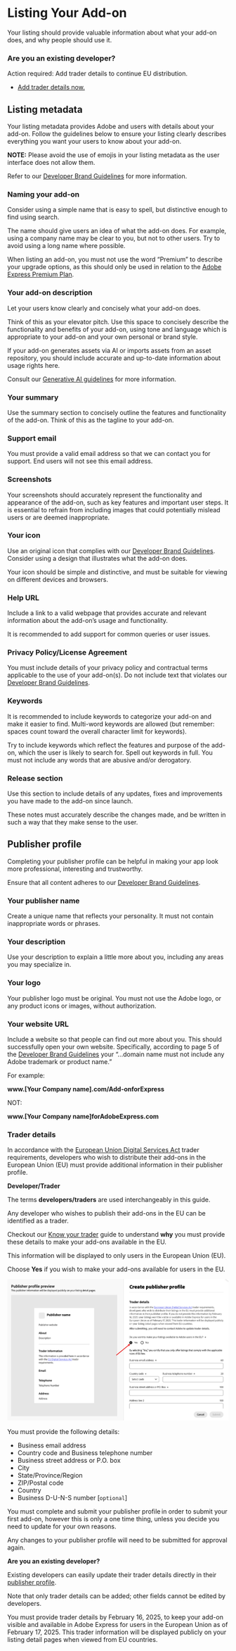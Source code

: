# Listing Your Add-on

Your listing should provide valuable information about what your add-on does, and why people should use it.

<Announcement slots="heading, text, button" variant="secondary" backgroundColor = "background-color-gray" />

### Are you an existing developer?

Action required: Add trader details to continue EU distribution.

- [Add trader details now.](https://new.express.adobe.com/add-ons?mode=submission)

## Listing metadata

Your listing metadata provides Adobe and users with details about your add-on. Follow the guidelines below to ensure your listing clearly describes everything you want your users to know about your add-on.

<InlineAlert slots="text" variant="info"/>

**NOTE:** Please avoid the use of emojis in your listing metadata as the user interface does not allow them.

Refer to our [Developer Brand Guidelines](../brand_guidelines.md) for more information.

### Naming your add-on

Consider using a simple name that is easy to spell, but distinctive enough to find using search.

The name should give users an idea of what the add-on does. For example, using a company name may be clear to you, but not to other users. Try to avoid using a long name where possible.

When listing an add-on, you must not use the word “Premium” to describe your upgrade options, as this should only be used in relation to the [Adobe Express Premium Plan](https://www.adobe.com/express/pricing).

### Your add-on description

Let your users know clearly and concisely what your add-on does.

Think of this as your elevator pitch. Use this space to concisely describe the functionality and benefits of your add-on, using tone and language which is appropriate to your add-on and your own personal or brand style.

If your add-on generates assets via AI or imports assets from an asset repository, you should include accurate and up-to-date information about usage rights here.

Consult our [Generative AI guidelines](../genai/index.md) for more information.

### Your summary

Use the summary section to concisely outline the features and functionality of the add-on. Think of this as the tagline to your add-on.

### Support email

You must provide a valid email address so that we can contact you for support. End users will not see this email address.

### Screenshots

Your screenshots should accurately represent the functionality and appearance of the add-on, such as key features and important user steps. It is essential to refrain from including images that could potentially mislead users or are deemed inappropriate.

### Your icon

Use an original icon that complies with our [Developer Brand Guidelines](https://developer.adobe.com/express/embed-sdk/docs/assets/34359598a6bd85d69f1f09839ec43e12/Adobe_Express_Partner_Program_brand_guide.pdf). Consider using a design that illustrates what the add-on does.

Your icon should be simple and distinctive, and must be suitable for viewing on different devices and browsers.

### Help URL

Include a link to a valid webpage that provides accurate and relevant information about the add-on’s usage and functionality.

It is recommended to add support for common queries or user issues.

### Privacy Policy/License Agreement

You must include details of your privacy policy and contractual terms applicable to the use of your add-on(s). Do not include text that violates our [Developer Brand Guidelines](https://developer.adobe.com/express/embed-sdk/docs/assets/34359598a6bd85d69f1f09839ec43e12/Adobe_Express_Partner_Program_brand_guide.pdf).

### Keywords

It is recommended to include keywords to categorize your add-on and make it easier to find. Multi-word keywords are allowed (but remember: spaces count toward the overall character limit for keywords).

Try to include keywords which reflect the features and purpose of the add-on, which the user is likely to search for. Spell out keywords in full. You must not include any words that are abusive and/or derogatory.

### Release section

Use this section to include details of any updates, fixes and improvements you have made to the add-on since launch.

These notes must accurately describe the changes made, and be written in such a way that they make sense to the user.

## Publisher profile

Completing your publisher profile can be helpful in making your app look more professional, interesting and trustworthy.

Ensure that all content adheres to our [Developer Brand Guidelines](https://developer.adobe.com/express/embed-sdk/docs/assets/34359598a6bd85d69f1f09839ec43e12/Adobe_Express_Partner_Program_brand_guide.pdf).

### Your publisher name

Create a unique name that reflects your personality. It must not contain inappropriate words or phrases.

### Your description

Use your description to explain a little more about you, including any areas you may specialize in.

### Your logo

Your publisher logo must be original. You must not use the Adobe logo, or any product icons or images, without authorization.

### Your website URL

Include a website so that people can find out more about you. This should successfully open your own website. Specifically, according to page 5 of the [Developer Brand Guidelines](https://developer.adobe.com/express/embed-sdk/docs/assets/34359598a6bd85d69f1f09839ec43e12/Adobe_Express_Partner_Program_brand_guide.pdf) your “...domain name must not include any Adobe trademark or product name.”

For example:

**www.[Your Company name].com/Add-onforExpress**

NOT:

**www.[Your Company name]forAdobeExpress.com**

### Trader details

In accordance with the [European Union Digital Services Act](https://eur-lex.europa.eu/legal-content/EN/ALL/?uri=CELEX:32022R2065) trader requirements, developers who wish to distribute their add-ons in the European Union (EU) must provide additional information in their publisher profile.

<InlineAlert variant="info" slots="header, text1, text2, text3, text4" />

**Developer/Trader**

The terms **developers/traders** are used interchangeably in this guide.

Any developer who wishes to publish their add-ons in the EU can be identified as a trader.

Checkout our [Know your trader](https://developer.adobe.com/compliance/) guide to understand **why** you must provide these details to make your add-ons available in the EU.

This information will be displayed to only users in the European Union (EU).

Choose **Yes** if you wish to make your add-ons available for users in the EU.

![Trader details](../../img/trader-details.png)

You must provide the following details:

- Business email address​
- Country code and Business telephone number
- Business street address or P.O. box
- City
- State/Province/Region
- ZIP/Postal code
- Country
- Business D-U-N-S number [`optional`]

You must complete and submit your publisher profile in order to submit your first add-on, however this is only a one time thing, unless you decide you need to update for your own reasons.

Any changes to your publisher profile will need to be submitted for approval again.

<InlineAlert variant="warning" slots="header, text1, text2, text3" />

**Are you an existing developer?**

Existing developers can easily update their trader details directly in their [publisher profile](https://new.express.adobe.com/add-ons?mode=submission).

Note that only trader details can be added; other fields cannot be edited by developers.

You must provide trader details by February 16, 2025, to keep your add-on visible and available in Adobe Express for users in the European Union as of February 17, 2025. This trader information will be displayed publicly on your listing detail pages when viewed from EU countries.
